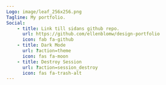 ```yaml
---
Logo: image/leaf_256x256.png
Tagline: My portfolio.
Social:
    - title: Link till sidans github repo.
      url: https://github.com/ellenblomw/design-portfolio
      icon: fab fa-github
    - title: Dark Mode
      url: ?action=theme
      icon: fas fa-moon
    - title: Destroy Session
      url: ?action=session_destroy
      icon: fas fa-trash-alt
---
```

